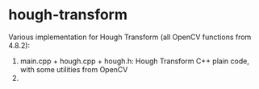 hough-transform
===============

Various implementation for Hough Transform (all OpenCV functions from 4.8.2):

1) main.cpp + hough.cpp + hough.h: Hough Transform C++ plain code, with some utilities from OpenCV
2) 

